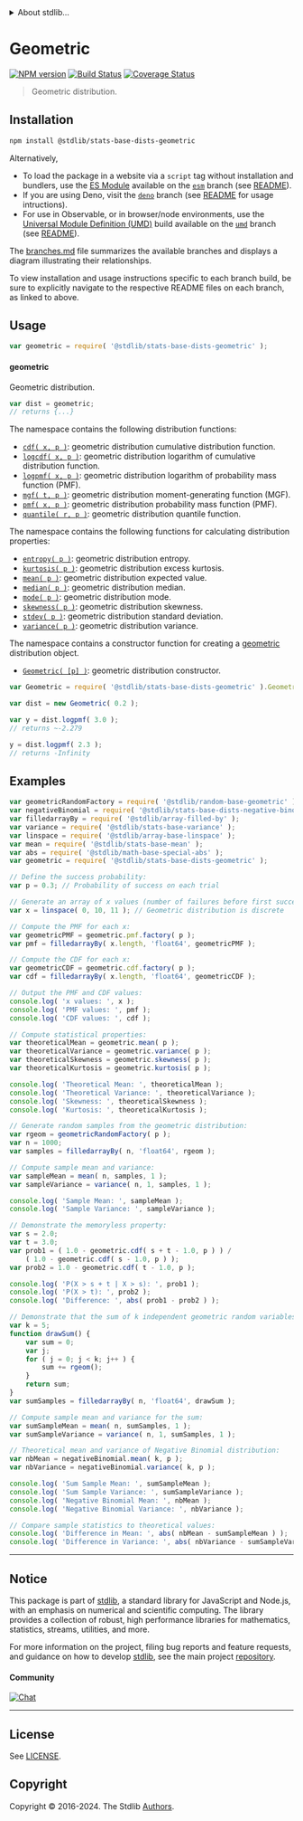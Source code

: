<!--

@license Apache-2.0

Copyright (c) 2018 The Stdlib Authors.

Licensed under the Apache License, Version 2.0 (the "License");
you may not use this file except in compliance with the License.
You may obtain a copy of the License at

   http://www.apache.org/licenses/LICENSE-2.0

Unless required by applicable law or agreed to in writing, software
distributed under the License is distributed on an "AS IS" BASIS,
WITHOUT WARRANTIES OR CONDITIONS OF ANY KIND, either express or implied.
See the License for the specific language governing permissions and
limitations under the License.

-->


<details>
  <summary>
    About stdlib...
  </summary>
  <p>We believe in a future in which the web is a preferred environment for numerical computation. To help realize this future, we've built stdlib. stdlib is a standard library, with an emphasis on numerical and scientific computation, written in JavaScript (and C) for execution in browsers and in Node.js.</p>
  <p>The library is fully decomposable, being architected in such a way that you can swap out and mix and match APIs and functionality to cater to your exact preferences and use cases.</p>
  <p>When you use stdlib, you can be absolutely certain that you are using the most thorough, rigorous, well-written, studied, documented, tested, measured, and high-quality code out there.</p>
  <p>To join us in bringing numerical computing to the web, get started by checking us out on <a href="https://github.com/stdlib-js/stdlib">GitHub</a>, and please consider <a href="https://opencollective.com/stdlib">financially supporting stdlib</a>. We greatly appreciate your continued support!</p>
</details>

# Geometric

[![NPM version][npm-image]][npm-url] [![Build Status][test-image]][test-url] [![Coverage Status][coverage-image]][coverage-url] <!-- [![dependencies][dependencies-image]][dependencies-url] -->

> Geometric distribution.

<section class="installation">

## Installation

```bash
npm install @stdlib/stats-base-dists-geometric
```

Alternatively,

-   To load the package in a website via a `script` tag without installation and bundlers, use the [ES Module][es-module] available on the [`esm`][esm-url] branch (see [README][esm-readme]).
-   If you are using Deno, visit the [`deno`][deno-url] branch (see [README][deno-readme] for usage intructions).
-   For use in Observable, or in browser/node environments, use the [Universal Module Definition (UMD)][umd] build available on the [`umd`][umd-url] branch (see [README][umd-readme]).

The [branches.md][branches-url] file summarizes the available branches and displays a diagram illustrating their relationships.

To view installation and usage instructions specific to each branch build, be sure to explicitly navigate to the respective README files on each branch, as linked to above.

</section>

<section class="usage">

## Usage

```javascript
var geometric = require( '@stdlib/stats-base-dists-geometric' );
```

#### geometric

Geometric distribution.

```javascript
var dist = geometric;
// returns {...}
```

The namespace contains the following distribution functions:

<!-- <toc pattern="*+(cdf|pmf|mgf|quantile)*"> -->

<div class="namespace-toc">

-   <span class="signature">[`cdf( x, p )`][@stdlib/stats/base/dists/geometric/cdf]</span><span class="delimiter">: </span><span class="description">geometric distribution cumulative distribution function.</span>
-   <span class="signature">[`logcdf( x, p )`][@stdlib/stats/base/dists/geometric/logcdf]</span><span class="delimiter">: </span><span class="description">geometric distribution logarithm of cumulative distribution function.</span>
-   <span class="signature">[`logpmf( x, p )`][@stdlib/stats/base/dists/geometric/logpmf]</span><span class="delimiter">: </span><span class="description">geometric distribution logarithm of probability mass function (PMF).</span>
-   <span class="signature">[`mgf( t, p )`][@stdlib/stats/base/dists/geometric/mgf]</span><span class="delimiter">: </span><span class="description">geometric distribution moment-generating function (MGF).</span>
-   <span class="signature">[`pmf( x, p )`][@stdlib/stats/base/dists/geometric/pmf]</span><span class="delimiter">: </span><span class="description">geometric distribution probability mass function (PMF).</span>
-   <span class="signature">[`quantile( r, p )`][@stdlib/stats/base/dists/geometric/quantile]</span><span class="delimiter">: </span><span class="description">geometric distribution quantile function.</span>

</div>

<!-- </toc> -->

The namespace contains the following functions for calculating distribution properties:

<!-- <toc pattern="*+(entropy|kurtosis|mean|median|mode|skewness|stdev|variance)*"> -->

<div class="namespace-toc">

-   <span class="signature">[`entropy( p )`][@stdlib/stats/base/dists/geometric/entropy]</span><span class="delimiter">: </span><span class="description">geometric distribution entropy.</span>
-   <span class="signature">[`kurtosis( p )`][@stdlib/stats/base/dists/geometric/kurtosis]</span><span class="delimiter">: </span><span class="description">geometric distribution excess kurtosis.</span>
-   <span class="signature">[`mean( p )`][@stdlib/stats/base/dists/geometric/mean]</span><span class="delimiter">: </span><span class="description">geometric distribution expected value.</span>
-   <span class="signature">[`median( p )`][@stdlib/stats/base/dists/geometric/median]</span><span class="delimiter">: </span><span class="description">geometric distribution median.</span>
-   <span class="signature">[`mode( p )`][@stdlib/stats/base/dists/geometric/mode]</span><span class="delimiter">: </span><span class="description">geometric distribution mode.</span>
-   <span class="signature">[`skewness( p )`][@stdlib/stats/base/dists/geometric/skewness]</span><span class="delimiter">: </span><span class="description">geometric distribution skewness.</span>
-   <span class="signature">[`stdev( p )`][@stdlib/stats/base/dists/geometric/stdev]</span><span class="delimiter">: </span><span class="description">geometric distribution standard deviation.</span>
-   <span class="signature">[`variance( p )`][@stdlib/stats/base/dists/geometric/variance]</span><span class="delimiter">: </span><span class="description">geometric distribution variance.</span>

</div>

<!-- </toc> -->

The namespace contains a constructor function for creating a [geometric][geometric-distribution] distribution object.

<!-- <toc pattern="*ctor*"> -->

<div class="namespace-toc">

-   <span class="signature">[`Geometric( [p] )`][@stdlib/stats/base/dists/geometric/ctor]</span><span class="delimiter">: </span><span class="description">geometric distribution constructor.</span>

</div>

<!-- </toc> -->

```javascript
var Geometric = require( '@stdlib/stats-base-dists-geometric' ).Geometric;

var dist = new Geometric( 0.2 );

var y = dist.logpmf( 3.0 );
// returns ~-2.279

y = dist.logpmf( 2.3 );
// returns -Infinity
```

</section>

<!-- /.usage -->

<section class="examples">

## Examples

<!-- TODO: better examples -->

<!-- eslint no-undef: "error" -->

```javascript
var geometricRandomFactory = require( '@stdlib/random-base-geometric' ).factory;
var negativeBinomial = require( '@stdlib/stats-base-dists-negative-binomial' );
var filledarrayBy = require( '@stdlib/array-filled-by' );
var variance = require( '@stdlib/stats-base-variance' );
var linspace = require( '@stdlib/array-base-linspace' );
var mean = require( '@stdlib/stats-base-mean' );
var abs = require( '@stdlib/math-base-special-abs' );
var geometric = require( '@stdlib/stats-base-dists-geometric' );

// Define the success probability:
var p = 0.3; // Probability of success on each trial

// Generate an array of x values (number of failures before first success):
var x = linspace( 0, 10, 11 ); // Geometric distribution is discrete

// Compute the PMF for each x:
var geometricPMF = geometric.pmf.factory( p );
var pmf = filledarrayBy( x.length, 'float64', geometricPMF );

// Compute the CDF for each x:
var geometricCDF = geometric.cdf.factory( p );
var cdf = filledarrayBy( x.length, 'float64', geometricCDF );

// Output the PMF and CDF values:
console.log( 'x values: ', x );
console.log( 'PMF values: ', pmf );
console.log( 'CDF values: ', cdf );

// Compute statistical properties:
var theoreticalMean = geometric.mean( p );
var theoreticalVariance = geometric.variance( p );
var theoreticalSkewness = geometric.skewness( p );
var theoreticalKurtosis = geometric.kurtosis( p );

console.log( 'Theoretical Mean: ', theoreticalMean );
console.log( 'Theoretical Variance: ', theoreticalVariance );
console.log( 'Skewness: ', theoreticalSkewness );
console.log( 'Kurtosis: ', theoreticalKurtosis );

// Generate random samples from the geometric distribution:
var rgeom = geometricRandomFactory( p );
var n = 1000;
var samples = filledarrayBy( n, 'float64', rgeom );

// Compute sample mean and variance:
var sampleMean = mean( n, samples, 1 );
var sampleVariance = variance( n, 1, samples, 1 );

console.log( 'Sample Mean: ', sampleMean );
console.log( 'Sample Variance: ', sampleVariance );

// Demonstrate the memoryless property:
var s = 2.0;
var t = 3.0;
var prob1 = ( 1.0 - geometric.cdf( s + t - 1.0, p ) ) /
    ( 1.0 - geometric.cdf( s - 1.0, p ) );
var prob2 = 1.0 - geometric.cdf( t - 1.0, p );

console.log( 'P(X > s + t | X > s): ', prob1 );
console.log( 'P(X > t): ', prob2 );
console.log( 'Difference: ', abs( prob1 - prob2 ) );

// Demonstrate that the sum of k independent geometric random variables follows a negative binomial distribution:
var k = 5;
function drawSum() {
    var sum = 0;
    var j;
    for ( j = 0; j < k; j++ ) {
        sum += rgeom();
    }
    return sum;
}
var sumSamples = filledarrayBy( n, 'float64', drawSum );

// Compute sample mean and variance for the sum:
var sumSampleMean = mean( n, sumSamples, 1 );
var sumSampleVariance = variance( n, 1, sumSamples, 1 );

// Theoretical mean and variance of Negative Binomial distribution:
var nbMean = negativeBinomial.mean( k, p );
var nbVariance = negativeBinomial.variance( k, p );

console.log( 'Sum Sample Mean: ', sumSampleMean );
console.log( 'Sum Sample Variance: ', sumSampleVariance );
console.log( 'Negative Binomial Mean: ', nbMean );
console.log( 'Negative Binomial Variance: ', nbVariance );

// Compare sample statistics to theoretical values:
console.log( 'Difference in Mean: ', abs( nbMean - sumSampleMean ) );
console.log( 'Difference in Variance: ', abs( nbVariance - sumSampleVariance ) );
```

</section>

<!-- /.examples -->

<!-- Section for related `stdlib` packages. Do not manually edit this section, as it is automatically populated. -->

<section class="related">

</section>

<!-- /.related -->

<!-- Section for all links. Make sure to keep an empty line after the `section` element and another before the `/section` close. -->


<section class="main-repo" >

* * *

## Notice

This package is part of [stdlib][stdlib], a standard library for JavaScript and Node.js, with an emphasis on numerical and scientific computing. The library provides a collection of robust, high performance libraries for mathematics, statistics, streams, utilities, and more.

For more information on the project, filing bug reports and feature requests, and guidance on how to develop [stdlib][stdlib], see the main project [repository][stdlib].

#### Community

[![Chat][chat-image]][chat-url]

---

## License

See [LICENSE][stdlib-license].


## Copyright

Copyright &copy; 2016-2024. The Stdlib [Authors][stdlib-authors].

</section>

<!-- /.stdlib -->

<!-- Section for all links. Make sure to keep an empty line after the `section` element and another before the `/section` close. -->

<section class="links">

[npm-image]: http://img.shields.io/npm/v/@stdlib/stats-base-dists-geometric.svg
[npm-url]: https://npmjs.org/package/@stdlib/stats-base-dists-geometric

[test-image]: https://github.com/stdlib-js/stats-base-dists-geometric/actions/workflows/test.yml/badge.svg?branch=main
[test-url]: https://github.com/stdlib-js/stats-base-dists-geometric/actions/workflows/test.yml?query=branch:main

[coverage-image]: https://img.shields.io/codecov/c/github/stdlib-js/stats-base-dists-geometric/main.svg
[coverage-url]: https://codecov.io/github/stdlib-js/stats-base-dists-geometric?branch=main

<!--

[dependencies-image]: https://img.shields.io/david/stdlib-js/stats-base-dists-geometric.svg
[dependencies-url]: https://david-dm.org/stdlib-js/stats-base-dists-geometric/main

-->

[chat-image]: https://img.shields.io/gitter/room/stdlib-js/stdlib.svg
[chat-url]: https://app.gitter.im/#/room/#stdlib-js_stdlib:gitter.im

[stdlib]: https://github.com/stdlib-js/stdlib

[stdlib-authors]: https://github.com/stdlib-js/stdlib/graphs/contributors

[umd]: https://github.com/umdjs/umd
[es-module]: https://developer.mozilla.org/en-US/docs/Web/JavaScript/Guide/Modules

[deno-url]: https://github.com/stdlib-js/stats-base-dists-geometric/tree/deno
[deno-readme]: https://github.com/stdlib-js/stats-base-dists-geometric/blob/deno/README.md
[umd-url]: https://github.com/stdlib-js/stats-base-dists-geometric/tree/umd
[umd-readme]: https://github.com/stdlib-js/stats-base-dists-geometric/blob/umd/README.md
[esm-url]: https://github.com/stdlib-js/stats-base-dists-geometric/tree/esm
[esm-readme]: https://github.com/stdlib-js/stats-base-dists-geometric/blob/esm/README.md
[branches-url]: https://github.com/stdlib-js/stats-base-dists-geometric/blob/main/branches.md

[stdlib-license]: https://raw.githubusercontent.com/stdlib-js/stats-base-dists-geometric/main/LICENSE

[geometric-distribution]: https://en.wikipedia.org/wiki/Geometric_distribution

<!-- <toc-links> -->

[@stdlib/stats/base/dists/geometric/ctor]: https://github.com/stdlib-js/stats-base-dists-geometric-ctor

[@stdlib/stats/base/dists/geometric/entropy]: https://github.com/stdlib-js/stats-base-dists-geometric-entropy

[@stdlib/stats/base/dists/geometric/kurtosis]: https://github.com/stdlib-js/stats-base-dists-geometric-kurtosis

[@stdlib/stats/base/dists/geometric/mean]: https://github.com/stdlib-js/stats-base-dists-geometric-mean

[@stdlib/stats/base/dists/geometric/median]: https://github.com/stdlib-js/stats-base-dists-geometric-median

[@stdlib/stats/base/dists/geometric/mode]: https://github.com/stdlib-js/stats-base-dists-geometric-mode

[@stdlib/stats/base/dists/geometric/skewness]: https://github.com/stdlib-js/stats-base-dists-geometric-skewness

[@stdlib/stats/base/dists/geometric/stdev]: https://github.com/stdlib-js/stats-base-dists-geometric-stdev

[@stdlib/stats/base/dists/geometric/variance]: https://github.com/stdlib-js/stats-base-dists-geometric-variance

[@stdlib/stats/base/dists/geometric/cdf]: https://github.com/stdlib-js/stats-base-dists-geometric-cdf

[@stdlib/stats/base/dists/geometric/logcdf]: https://github.com/stdlib-js/stats-base-dists-geometric-logcdf

[@stdlib/stats/base/dists/geometric/logpmf]: https://github.com/stdlib-js/stats-base-dists-geometric-logpmf

[@stdlib/stats/base/dists/geometric/mgf]: https://github.com/stdlib-js/stats-base-dists-geometric-mgf

[@stdlib/stats/base/dists/geometric/pmf]: https://github.com/stdlib-js/stats-base-dists-geometric-pmf

[@stdlib/stats/base/dists/geometric/quantile]: https://github.com/stdlib-js/stats-base-dists-geometric-quantile

<!-- </toc-links> -->

</section>

<!-- /.links -->
